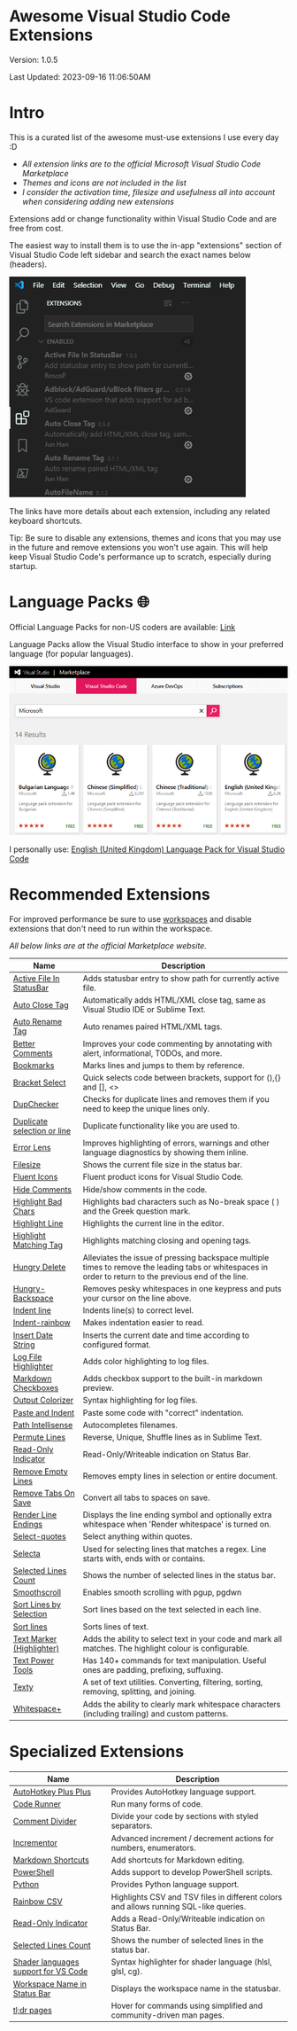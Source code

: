 # Awesome Visual Studio Code Extensions

Version: 1.0.5

Last Updated: 2023-09-16 11:06:50AM

# Intro

This is a curated list of the awesome must-use extensions I use every day :D

* _All extension links are to the official Microsoft Visual Studio Code Marketplace_
* _Themes and icons are not included in the list_
* _I consider the _activation time_, filesize and usefulness all into account when considering adding new extensions_

Extensions add or change functionality within Visual Studio Code and are free from cost.

The easiest way to install them is to use the in-app "extensions" section of Visual Studio Code left sidebar
and search the exact names below (headers).

![searching](https://raw.githubusercontent.com/hl2guide/Awesome-Visual-Studio-Code-Extensions/master/preview2.png "Searching")

The links have more details about each extension, including any related keyboard shortcuts.

Tip: Be sure to disable any extensions, themes and icons that you may use in the future and remove extensions you won't use again.
This will help keep Visual Studio Code's performance up to scratch, especially during startup.

# Language Packs 🌐

Official Language Packs for non-US coders are available: [Link](https://marketplace.visualstudio.com/search?term=Microsoft&target=VSCode&category=Language%20Packs&sortBy=Name)

Language Packs allow the Visual Studio interface to show in your preferred language (for popular languages).

![language packs](https://raw.githubusercontent.com/hl2guide/Awesome-Visual-Studio-Code-Extensions/master/preview1.png "Language Packs")

I personally use: [English (United Kingdom) Language Pack for Visual Studio Code](https://marketplace.visualstudio.com/items?itemName=MS-CEINTL.vscode-language-pack-en-GB)

# Recommended Extensions

For improved performance be sure to use [workspaces](https://code.visualstudio.com/docs/editor/workspaces) and disable extensions that don't need to run within the workspace.

_All below links are at the official Marketplace website._


| Name | Description |
| ----------- | ----------- |
| [Active File In StatusBar](https://marketplace.visualstudio.com/items?itemName=RoscoP.ActiveFileInStatusBar) | Adds statusbar entry to show path for currently active file. |
| [Auto Close Tag](https://marketplace.visualstudio.com/items?itemName=formulahendry.auto-close-tag) | Automatically adds HTML/XML close tag, same as Visual Studio IDE or Sublime Text. |
| [Auto Rename Tag](https://marketplace.visualstudio.com/items?itemName=formulahendry.auto-rename-tag) | Auto renames paired HTML/XML tags. |
| [Better Comments](https://marketplace.visualstudio.com/items?itemName=aaron-bond.better-comments) | Improves your code commenting by annotating with alert, informational, TODOs, and more. |
| [Bookmarks](https://marketplace.visualstudio.com/items?itemName=alefragnani.Bookmarks) | Marks lines and jumps to them by reference. |
| [Bracket Select](https://marketplace.visualstudio.com/items?itemName=chunsen.bracket-select) | Quick selects code between brackets, support for (),{} and [], <> |
| [DupChecker](https://marketplace.visualstudio.com/items?itemName=jianbingfang.dupchecker) | Checks for duplicate lines and removes them if you need to keep the unique lines only. |
| [Duplicate selection or line](https://marketplace.visualstudio.com/items?itemName=geeebe.duplicate) | Duplicate functionality like you are used to. |
| [Error Lens](https://marketplace.visualstudio.com/items?itemName=usernamehw.errorlens) | Improves highlighting of errors, warnings and other language diagnostics by showing them inline. |
| [Filesize](https://marketplace.visualstudio.com/items?itemName=mkxml.vscode-filesize) | Shows the current file size in the status bar. |
| [Fluent Icons](https://marketplace.visualstudio.com/items?itemName=miguelsolorio.fluent-icons) | Fluent product icons for Visual Studio Code. |
| [Hide Comments](https://marketplace.visualstudio.com/items?itemName=eliostruyf.vscode-hide-comments) | Hide/show comments in the code. |
| [Highlight Bad Chars](https://marketplace.visualstudio.com/items?itemName=wengerk.highlight-bad-chars) | Highlights bad characters such as No-break space ( ) and the Greek question mark. |
| [Highlight Line](https://marketplace.visualstudio.com/items?itemName=cliffordfajardo.highlight-line-vscode) | Highlights the current line in the editor. |
| [Highlight Matching Tag](https://marketplace.visualstudio.com/items?itemName=vincaslt.highlight-matching-tag) | Highlights matching closing and opening tags. |
| [Hungry Delete](https://marketplace.visualstudio.com/items?itemName=jasonlhy.hungry-delete) | Alleviates the issue of pressing backspace multiple times to remove the leading tabs or whitespaces in order to return to the previous end of the line. |
| [Hungry-Backspace](https://marketplace.visualstudio.com/items?itemName=eklemen.hungry-backspace) | Removes pesky whitespaces in one keypress and puts your cursor on the line above. |
| [Indent line](https://marketplace.visualstudio.com/items?itemName=sandipchitale.vscode-indent-line) | Indents line(s) to correct level. |
| [Indent-rainbow](https://marketplace.visualstudio.com/items?itemName=oderwat.indent-rainbow) | Makes indentation easier to read. |
| [Insert Date String](https://marketplace.visualstudio.com/items?itemName=jsynowiec.vscode-insertdatestring) | Inserts the current date and time according to configured format. |
| [Log File Highlighter](https://marketplace.visualstudio.com/items?itemName=emilast.LogFileHighlighter) | Adds color highlighting to log files. |
| [Markdown Checkboxes](https://marketplace.visualstudio.com/items?itemName=bierner.markdown-checkbox) | Adds checkbox support to the built-in markdown preview. |
| [Output Colorizer](https://marketplace.visualstudio.com/items?itemName=IBM.output-colorizer) | Syntax highlighting for log files. |
| [Paste and Indent](https://marketplace.visualstudio.com/items?itemName=Rubymaniac.vscode-paste-and-indent) | Paste some code with "correct" indentation. |
| [Path Intellisense](https://marketplace.visualstudio.com/items?itemName=christian-kohler.path-intellisense) | Autocompletes filenames. |
| [Permute Lines](https://marketplace.visualstudio.com/items?itemName=earshinov.permute-lines) | Reverse, Unique, Shuffle lines as in Sublime Text. |
| [Read-Only Indicator](https://marketplace.visualstudio.com/items?itemName=alefragnani.read-only-indicator) | Read-Only/Writeable indication on Status Bar. |
| [Remove Empty Lines](https://marketplace.visualstudio.com/items?itemName=usernamehw.remove-empty-lines) | Removes empty lines in selection or entire document. |
| [Remove Tabs On Save](https://marketplace.visualstudio.com/items?itemName=redlin.remove-tabs-on-save) | Convert all tabs to spaces on save. |
| [Render Line Endings](https://marketplace.visualstudio.com/items?itemName=medo64.render-crlf) | Displays the line ending symbol and optionally extra whitespace when 'Render whitespace' is turned on. |
| [Select-quotes](https://marketplace.visualstudio.com/items?itemName=StAlYo.select-quotes) | Select anything within quotes. |
| [Selecta](https://marketplace.visualstudio.com/items?itemName=mrvautin.selecta) | Used for selecting lines that matches a regex. Line starts with, ends with or contains. |
| [Selected Lines Count](https://marketplace.visualstudio.com/items?itemName=gurumukhi.selected-lines-count) | Shows the number of selected lines in the status bar. |
| [Smoothscroll](https://marketplace.visualstudio.com/items?itemName=cyansprite.smoothscroll) | Enables smooth scrolling with pgup, pgdwn |
| [Sort Lines by Selection](https://marketplace.visualstudio.com/items?itemName=earshinov.sort-lines-by-selection) | Sort lines based on the text selected in each line. |
| [Sort lines](https://marketplace.visualstudio.com/items?itemName=Tyriar.sort-lines) | Sorts lines of text. |
| [Text Marker (Highlighter)](https://marketplace.visualstudio.com/items?itemName=ryu1kn.text-marker) | Adds the ability to select text in your code and mark all matches. The highlight colour is configurable. |
| [Text Power Tools](https://marketplace.visualstudio.com/items?itemName=qcz.text-power-tools) | Has 140+ commands for text manipulation. Useful ones are padding, prefixing, suffuxing. |
| [Texty](https://marketplace.visualstudio.com/items?itemName=datasert.vscode-texty) | A set of text utilities. Converting, filtering, sorting, removing, splitting, and joining. |
| [Whitespace+](https://marketplace.visualstudio.com/items?itemName=davidhouchin.whitespace-plus) | Adds the ability to clearly mark whitespace characters (including trailing) and custom patterns. |

# Specialized Extensions

| Name | Description |
| ----------- | ----------- |
| [AutoHotkey Plus Plus](https://marketplace.visualstudio.com/items?itemName=mark-wiemer.vscode-autohotkey-plus-plus) | Provides AutoHotkey language support. |
| [Code Runner](https://marketplace.visualstudio.com/items?itemName=formulahendry.code-runner) | Run many forms of code. |
| [Comment Divider](https://marketplace.visualstudio.com/items?itemName=stackbreak.comment-divider) | Divide your code by sections with styled separators. |
| [Incrementor](https://marketplace.visualstudio.com/items?itemName=nmsmith89.incrementor) | Advanced increment / decrement actions for numbers, enumerators. |
| [Markdown Shortcuts](https://marketplace.visualstudio.com/items?itemName=mdickin.markdown-shortcuts) | Add shortcuts for Markdown editing. |
| [PowerShell](https://marketplace.visualstudio.com/items?itemName=ms-vscode.PowerShell) | Adds support to develop PowerShell scripts. |
| [Python](https://marketplace.visualstudio.com/items?itemName=ms-python.python) | Provides Python language support. |
| [Rainbow CSV](https://marketplace.visualstudio.com/items?itemName=mechatroner.rainbow-csv) | Highlights CSV and TSV files in different colors and allows running SQL-like queries. |
| [Read-Only Indicator](https://marketplace.visualstudio.com/items?itemName=alefragnani.read-only-indicator) | Adds a Read-Only/Writeable indication on Status Bar. |
| [Selected Lines Count](https://marketplace.visualstudio.com/items?itemName=gurumukhi.selected-lines-count) | Shows the number of selected lines in the status bar. |
| [Shader languages support for VS Code](https://marketplace.visualstudio.com/items?itemName=slevesque.shader) | Syntax highlighter for shader language (hlsl, glsl, cg). |
| [Workspace Name in Status Bar](https://marketplace.visualstudio.com/items?itemName=koalamer.workspace-in-status-bar) | Displays the workspace name in the statusbar. |
| [tl;dr pages](https://marketplace.visualstudio.com/items?itemName=bmuskalla.vscode-tldr) | Hover for commands using simplified and community-driven man pages. |
